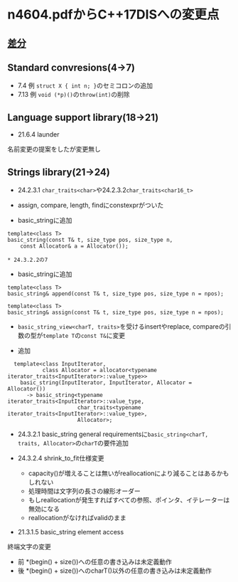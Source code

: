 # n4604.pdfからC++17DISへの変更点

## [差分](https://github.com/cplusplus/draft/compare/n4606...n4659)

## Standard convresions(4→7)

* 7.4 例 `struct X { int n; }`のセミコロンの追加
* 7.13 例 `void (*p)()`の`throw(int)`の削除

## Language support library(18→21)

* 21.6.4 launder

名前変更の提案をしたが変更無し

## Strings library(21→24)

* 24.2.3.1 `char_traits<char>`や24.2.3.2`char_traits<char16_t>`

* assign, compare, length, findにconstexprがついた

* basic_stringに追加
```
template<class T>
basic_string(const T& t, size_type pos, size_type n,
    const Allocator& a = Allocator());
```

    * 24.3.2.2の7

* basic_stringに追加

```
template<class T>
basic_string& append(const T& t, size_type pos, size_type n = npos);
```
```
template<class T>
basic_string& assign(const T& t, size_type pos, size_type n = npos);
```

* `basic_string_view<charT, traits>`を受けるinsertやreplace, compareの引数の型が`template T`の`const T&`に変更

* 追加
```
  template<class InputIterator,
           class Allocator = allocator<typename iterator_traits<InputIterator>::value_type>>
    basic_string(InputIterator, InputIterator, Allocator = Allocator())
      -> basic_string<typename iterator_traits<InputIterator>::value_type,
                      char_traits<typename iterator_traits<InputIterator>::value_type>,
                      Allocator>;
```

* 24.3.2.1 basic_string general requirementsに`basic_string<charT, traits, Allocator>`の`charT`の要件追加

* 24.3.2.4 shrink_to_fit仕様変更
    * capacity()が増えることは無いがreallocationにより減ることはあるかもしれない
    * 処理時間は文字列の長さの線形オーダー
    * もしreallocationが発生すればすべての参照、ポインタ、イテレーターは無効になる
    * reallocationがなければvalidのまま

* 21.3.1.5 basic_string element access

終端文字の変更

* 前 *(begin() + size())への任意の書き込みは未定義動作
* 後 *(begin() + size())へのcharT()以外の任意の書き込みは未定義動作
